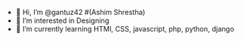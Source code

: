 - 👋 Hi, I’m @gantuz42 #(Ashim Shrestha)
- 👀 I’m interested in Designing
- 🌱 I’m currently learning HTMl, CSS, javascript, php, python, django


<!---
gantuz42/gantuz42 is a ✨ special ✨ repository because its `README.md` (this file) appears on your GitHub profile.
You can click the Preview link to take a look at your changes.
--->
